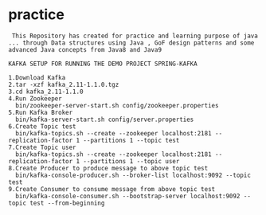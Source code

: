 # practice

``` This Repository has created for practice and learning purpose of java ... through Data structures using Java , GoF design patterns and some advanced Java concepts from Java8 and Java9```


```KAFKA SETUP FOR RUNNING THE DEMO PROJECT SPRING-KAFKA```

```
1.Download Kafka
2.tar -xzf kafka_2.11-1.1.0.tgz
3.cd kafka_2.11-1.1.0
4.Run Zookeeper
  bin/zookeeper-server-start.sh config/zookeeper.properties
5.Run Kafka Broker
  bin/kafka-server-start.sh config/server.properties
6.Create Topic test
  bin/kafka-topics.sh --create --zookeeper localhost:2181 --replication-factor 1 --partitions 1 --topic test
7.Create Topic user
  bin/kafka-topics.sh --create --zookeeper localhost:2181 --replication-factor 1 --partitions 1 --topic user
8.Create Producer to produce message to above topic test
  bin/kafka-console-producer.sh --broker-list localhost:9092 --topic test
9.Create Consumer to consume message from above topic test
  bin/kafka-console-consumer.sh --bootstrap-server localhost:9092 --topic test --from-beginning
  
  ```
  
